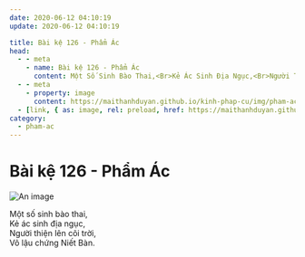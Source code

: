 ```yaml
---
date: 2020-06-12 04:10:19
update: 2020-06-12 04:10:19

title: Bài kệ 126 - Phẩm Ác
head:
  - - meta
    - name: Bài kệ 126 - Phẩm Ác
      content: Một Số Sinh Bào Thai,<Br>Kẻ Ác Sinh Địa Ngục,<Br>Người Thiện Lên Cõi Trời,<Br>Vô Lậu Chứng Niết Bàn.<Br>
  - - meta
    - property: image
      content: https://maithanhduyan.github.io/kinh-phap-cu/img/pham-ac/pham-ac-126.jpg
  - [link, { as: image, rel: preload, href: https://maithanhduyan.github.io/kinh-phap-cu/img/pham-ac/pham-ac-126.jpg }]
category:
  - pham-ac
---
```


# Bài kệ 126 - Phẩm Ác

![An image](/img/pham-ac/pham-ac-126.jpg)

Một số sinh bào thai,<br>Kẻ ác sinh địa ngục,<br>Người thiện lên cõi trời,<br>Vô lậu chứng Niết Bàn.<br>
